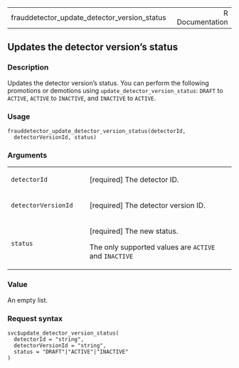 <table style="width: 100%;">
<tbody>
<tr class="odd">
<td>frauddetector_update_detector_version_status</td>
<td style="text-align: right;">R Documentation</td>
</tr>
</tbody>
</table>

## Updates the detector version’s status

### Description

Updates the detector version’s status. You can perform the following
promotions or demotions using `update_detector_version_status`: `DRAFT`
to `ACTIVE`, `ACTIVE` to `INACTIVE`, and `INACTIVE` to `ACTIVE`.

### Usage

    frauddetector_update_detector_version_status(detectorId,
      detectorVersionId, status)

### Arguments

<table>
<colgroup>
<col style="width: 35%" />
<col style="width: 65%" />
</colgroup>
<tbody>
<tr class="odd">
<td><code
id="frauddetector_update_detector_version_status_:_detectorId">detectorId</code></td>
<td><p>[required] The detector ID.</p></td>
</tr>
<tr class="even">
<td><code
id="frauddetector_update_detector_version_status_:_detectorVersionId">detectorVersionId</code></td>
<td><p>[required] The detector version ID.</p></td>
</tr>
<tr class="odd">
<td><code
id="frauddetector_update_detector_version_status_:_status">status</code></td>
<td><p>[required] The new status.</p>
<p>The only supported values are <code>ACTIVE</code> and
<code>INACTIVE</code></p></td>
</tr>
</tbody>
</table>

### Value

An empty list.

### Request syntax

    svc$update_detector_version_status(
      detectorId = "string",
      detectorVersionId = "string",
      status = "DRAFT"|"ACTIVE"|"INACTIVE"
    )

